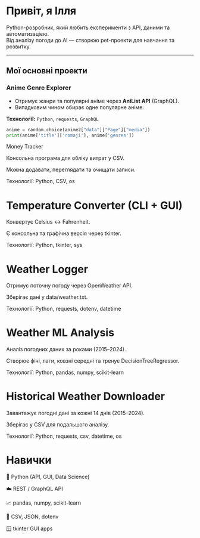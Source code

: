 #  Привіт, я Ілля

 Python-розробник, який любить експерименти з API, даними та автоматизацією.  
 Від аналізу погоди до AI — створюю pet-проекти для навчання та розвитку.

---

##  Мої основні проекти

###  Anime Genre Explorer
- Отримує жанри та популярні аніме через **AniList API** (GraphQL).  
- Випадковим чином обирає одне популярне аніме.  

**Технології:** `Python`, `requests`, `GraphQL`

```python
anime = random.choice(anime2["data"]["Page"]["media"])
print(anime['title']['romaji'], anime['genres'])
```
Money Tracker

Консольна програма для обліку витрат у CSV.

Можна додавати, переглядати та очищати записи.

Технології: Python, CSV, os

 # Temperature Converter (CLI + GUI)

Конвертує Celsius ↔ Fahrenheit.

Є консольна та графічна версія через tkinter.

Технології: Python, tkinter, sys

 #  Weather Logger

Отримує поточну погоду через OpenWeather API.

Зберігає дані у data/weather.txt.

Технології: Python, requests, dotenv, datetime

 # Weather ML Analysis

Аналіз погодних даних за роками (2015–2024).

Створює фічі, лаги, ковзні середні та тренує DecisionTreeRegressor.

Технології: Python, pandas, numpy, scikit-learn

 # Historical Weather Downloader

Завантажує погодні дані за кожні 14 днів (2015–2024).

Зберігає у CSV для подальшого аналізу.

Технології: Python, requests, csv, datetime, os

#  Навички

🐍 Python (API, GUI, Data Science)

☁️ REST / GraphQL API

📈 pandas, numpy, scikit-learn

💾 CSV, JSON, dotenv

🪟 tkinter GUI apps
